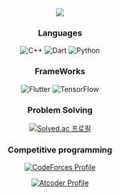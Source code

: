 <div align="center">
<img src="https://capsule-render.vercel.app/api?type=waving&height=300&color=gradient&text=Hi%20I'm%20Yechan">

### Languages
![C++](https://img.shields.io/badge/c++-%2300599C.svg?style=for-the-badge&logo=c%2B%2B&logoColor=white)  ![Dart](https://img.shields.io/badge/dart-%230175C2.svg?style=for-the-badge&logo=dart&logoColor=white)  ![Python](https://img.shields.io/badge/python-3670A0?style=for-the-badge&logo=python&logoColor=ffdd54)

### FrameWorks
![Flutter](https://img.shields.io/badge/Flutter-%2302569B.svg?style=for-the-badge&logo=Flutter&logoColor=white)  ![TensorFlow](https://img.shields.io/badge/TensorFlow-%23FF6F00.svg?style=for-the-badge&logo=TensorFlow&logoColor=white)  

### Problem Solving
[![Solved.ac
프로필](http://mazassumnida.wtf/api/v2/generate_badge?boj=red6855)](https://solved.ac/red6855)

### Competitive programming
[![CodeForces Profile](https://cf.leed.at?id=iridescent24k)](https://codeforces.com/profile/iridescent24k)

[![Atcoder Profile](https://atcoder-badge.kro.kr?id=red6855)](https://atcoder.jp/users/red6855)

</div>
